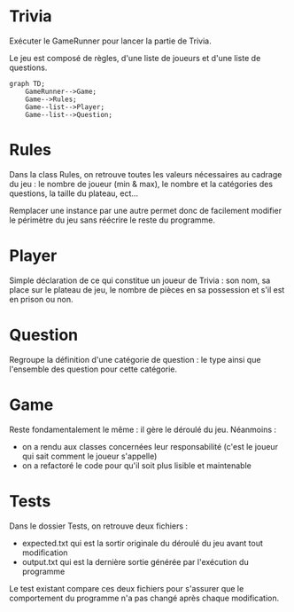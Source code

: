 Trivia
======

Exécuter le GameRunner pour lancer la partie de Trivia.

Le jeu est composé de règles, d'une liste de joueurs et d'une liste de questions.

```mermaid
graph TD;
    GameRunner-->Game;
    Game-->Rules;
    Game--list-->Player;
    Game--list-->Question;
```

Rules
===
Dans la class Rules, on retrouve toutes les valeurs nécessaires au cadrage du jeu : le nombre de joueur (min & max), le nombre et la catégories des questions, la taille du plateau, ect... 

Remplacer une instance par une autre permet donc de facilement modifier le périmètre du jeu sans réécrire le reste du programme.

Player
===

Simple déclaration de ce qui constitue un joueur de Trivia : son nom, sa place sur le plateau de jeu, le nombre de pièces en sa possession et s'il est en prison ou non.

Question
===

Regroupe la définition d'une catégorie de question : le type ainsi que l'ensemble des question pour cette catégorie.

Game
===

Reste fondamentalement le même : il gère le déroulé du jeu. Néanmoins : 
- on a rendu aux classes concernées leur responsabilité (c'est le joueur qui sait comment le joueur s'appelle)
- on a refactoré le code pour qu'il soit plus lisible et maintenable

Tests
===

Dans le dossier Tests, on retrouve deux fichiers :
- expected.txt qui est la sortir originale du déroulé du jeu avant tout modification
- output.txt qui est la dernière sortie générée par l'exécution du programme
 
Le test existant compare ces deux fichiers pour s'assurer que le comportement du programme n'a pas changé après chaque modification.


